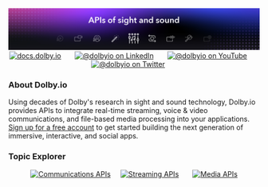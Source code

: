 
<div align="center">
  <a href="https://github.com/dolbyio-samples"><img src="https://github.com/dolbyio-samples/.github/blob/main/profile/assets/github-banner.jpg"/></a>
</div>

<div id="social" align="center">
<a href="https://docs.dolby.io/" target="_blank"><img src="https://img.shields.io/badge/-Dolby.io%20Documentation-black?style=flat-square" alt="docs.dolby.io"/></a>
  &nbsp; &nbsp; &nbsp;
  <a href="https://www.linkedin.com/company/dolbyio" target="_blank"><img src="https://img.shields.io/badge/LinkedIn-0077B5?style=flat-square&logo=linkedin&logoColor=white" alt="@dolbyio on LinkedIn"/></a>
  &nbsp; &nbsp; &nbsp;
  <a href="https://www.youtube.com/@DolbyIO" target="_blank"><img src="https://img.shields.io/badge/YouTube-red?style=flat-square&logo=youtube&logoColor=white" alt="@dolbyio on YouTube"/></a>
  &nbsp; &nbsp; &nbsp;
  <a href="https://twitter.com/DolbyIO" target="_blank"><img src="https://img.shields.io/badge/Twitter-blue?style=flat-square&logo=twitter&logoColor=white" alt="@dolbyio on Twitter"/></a>
  &nbsp; &nbsp; &nbsp;
</div>

<div >
<h3>About Dolby.io </h3>
</div>

Using decades of Dolby's research in sight and sound technology, Dolby.io provides APIs to integrate real-time streaming, voice & video communications, and file-based media processing into your applications. [Sign up for a free account](https://dashboard.dolby.io/signup) to get started building the next generation of immersive, interactive, and social apps.

### Topic Explorer 
<div align="center">
<a href="https://github.com/dolbyio-samples?q=dolbyio-comms&type=all&language=&sort=stargazers"><img src="https://img.shields.io/badge/Dolby.io-Communication%20APIs-green" alt="Communications APIs"/></a>&nbsp; &nbsp; &nbsp;<a href="https://github.com/dolbyio-samples?q=dolbyio-streaming&type=all&language=&sort=stargazers"><img src="https://img.shields.io/badge/Dolby.io-Streaming%20APIs-blue" alt="Streaming APIs"/></a> &nbsp; &nbsp; &nbsp; <a href="https://github.com/dolbyio-samples?q=dolbyio-media&type=all&language=&sort=stargazers"><img src="https://img.shields.io/badge/Dolby.io-Media%20APIs-orange" alt="Media APIs"/></a>
 </div>
